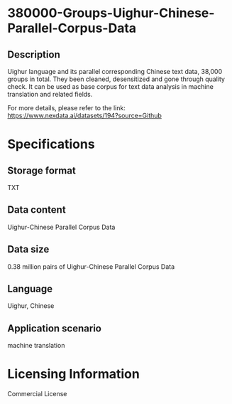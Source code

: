 # 380000-Groups-Uighur-Chinese-Parallel-Corpus-Data

## Description
Uighur language and its parallel corresponding Chinese text data, 38,000 groups in total. They been cleaned, desensitized and gone through quality check. It can be used as base corpus for text data analysis in machine translation and related fields.

For more details, please refer to the link: https://www.nexdata.ai/datasets/194?source=Github


# Specifications
## Storage format
TXT
## Data content
Uighur-Chinese Parallel Corpus Data
## Data size
0.38 million pairs of Uighur-Chinese Parallel Corpus Data
## Language
Uighur, Chinese
## Application scenario
machine translation
# Licensing Information
Commercial License

